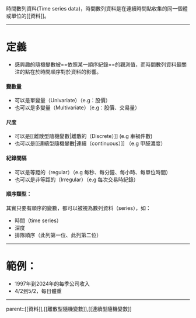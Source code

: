 時間數列資料(Time series data)，時間數列資料是在連續時間點收集的同一個體或單位的[[資料]]。
- - -
# 定義
- 感興趣的隨機變數被==依照某一順序紀錄==的觀測值，而時間數列資料最關注的點在於時間順序對於資料的影響。
#### 變數量
- 可以是單變量（Univariate）（e.g：股價）
- 也可以是多變量（Multivariate）（e.g：股價、交易量）
#### 尺度
- 可以是[[離散型隨機變數|離散的（Discrete）]] (e.g 車禍件數)
- 也可以是[[連續型隨機變數|連續（continuous）]] （e.g 甲醛濃度）
#### 紀錄間隔
- 可以是等距的（regular）（e.g 每秒、每分鐘、每小時、每單位時間）
- 也可以是非等距的（Irregular）（e.g 每次交易時紀錄）
#### 順序類型：
其實只要有順序的變數，都可以被視為數列資料（series），如：
- 時間（time series）
- 深度
- 排隊順序（此列第一位、此列第二位）
- - -
# 範例：
- 1997年到2024年的每季公司收入
- 4/2到5/2，每日體重
- - -
parent::[[資料]],[[離散型隨機變數]],[[連續型隨機變數]]
